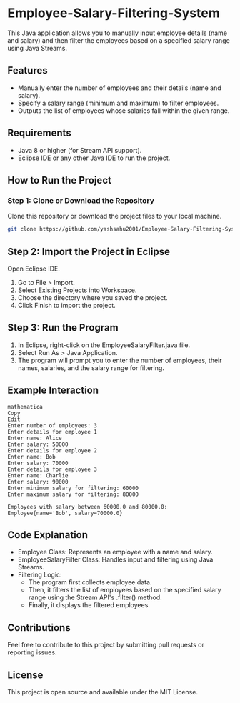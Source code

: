 # Employee-Salary-Filtering-System
This Java application allows you to manually input employee details (name and salary) and then filter the employees based on a specified salary range using Java Streams.

## Features
- Manually enter the number of employees and their details (name and salary).
- Specify a salary range (minimum and maximum) to filter employees.
- Outputs the list of employees whose salaries fall within the given range.

## Requirements
- Java 8 or higher (for Stream API support).
- Eclipse IDE or any other Java IDE to run the project.

## How to Run the Project

### Step 1: Clone or Download the Repository

Clone this repository or download the project files to your local machine.

```bash
git clone https://github.com/yashsahu2001/Employee-Salary-Filtering-System.git
```

## Step 2: Import the Project in Eclipse
Open Eclipse IDE.
1. Go to File > Import.
2. Select Existing Projects into Workspace.
3. Choose the directory where you saved the project.
4. Click Finish to import the project.

## Step 3: Run the Program
1. In Eclipse, right-click on the EmployeeSalaryFilter.java file.
2. Select Run As > Java Application.
3. The program will prompt you to enter the number of employees, their names, salaries, and the salary range for filtering.

## Example Interaction
```
mathematica
Copy
Edit
Enter number of employees: 3
Enter details for employee 1
Enter name: Alice
Enter salary: 50000
Enter details for employee 2
Enter name: Bob
Enter salary: 70000
Enter details for employee 3
Enter name: Charlie
Enter salary: 90000
Enter minimum salary for filtering: 60000
Enter maximum salary for filtering: 80000

Employees with salary between 60000.0 and 80000.0:
Employee{name='Bob', salary=70000.0}
```

## Code Explanation
- Employee Class: Represents an employee with a name and salary.
- EmployeeSalaryFilter Class: Handles input and filtering using Java Streams.
- Filtering Logic:
     - The program first collects employee data.
     - Then, it filters the list of employees based on the specified salary range using the Stream API's .filter() method.
     - Finally, it displays the filtered employees.

## Contributions
Feel free to contribute to this project by submitting pull requests or reporting issues.

## License
This project is open source and available under the MIT License.

